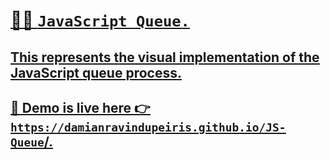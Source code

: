 # <u>🏃‍♂️ `JavaScript Queue.`<u>
  
  
## This represents the visual implementation of the JavaScript queue process.
  
  ##  📌 Demo is live here 👉 <a href="https://damianravindupeiris.github.io/JS-Queue" target=_blank>`https://damianravindupeiris.github.io/JS-Queue`/</a>.
